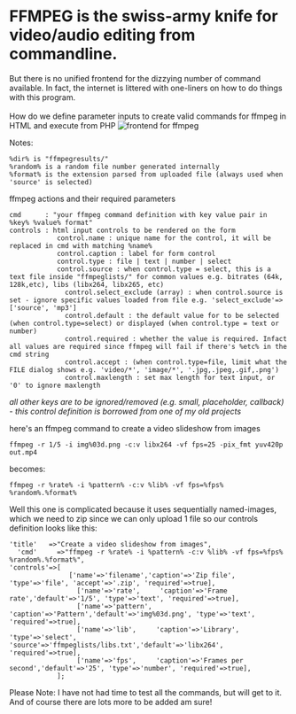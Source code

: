 # FFMPEG is the swiss-army knife for video/audio editing from commandline. 
But there is no unified frontend for the dizzying number of command available. In fact, the internet is littered with one-liners on how to do things with this program. <BR ><BR >
How do we define parameter inputs to create valid commands for ffmpeg in HTML and execute from PHP
![frontend for ffmpeg](https://github.com/wilwad/frontend-for-ffmpeg/blob/main/ffmpeg.png?raw=true)
 
Notes:
```
%dir% is "ffmpegresults/"  
%random% is a random file number generated internally 
%format% is the extension parsed from uploaded file (always used when 'source' is selected)  
``` 
ffmpeg actions and their required parameters 
```
cmd      : "your ffmpeg command definition with key value pair in %key% %value% format"
controls : html input controls to be rendered on the form 
            control.name : unique name for the control, it will be replaced in cmd with matching %name% 
            control.caption : label for form control 
            control.type : file | text | number | select  
            control.source : when control.type = select, this is a text file inside "ffmpeglists/" for common values e.g. bitrates (64k, 128k,etc), libs (libx264, libx265, etc) 
              control.select_exclude (array) : when control.source is set - ignore specific values loaded from file e.g. 'select_exclude'=>['source', 'mp3'] 
              control.default : the default value for to be selected (when control.type=select) or displayed (when control.type = text or number) 
              control.required : whether the value is required. Infact all values are required since ffmpeg will fail if there's %etc% in the cmd string 
              control.accept : (when control.type=file, limit what the FILE dialog shows e.g. 'video/*', 'image/*', '.jpg,.jpeg,.gif,.png') 
              control.maxlength : set max length for text input, or '0' to ignore maxlength 
```
*all other keys are to be ignored/removed (e.g. small, placeholder, callback) - this control definition is borrowed from one of my old projects*
 
here's an ffmpeg command to create a video slideshow from images 
``` 
ffmpeg -r 1/5 -i img%03d.png -c:v libx264 -vf fps=25 -pix_fmt yuv420p out.mp4 
```
becomes: 
 ```
ffmpeg -r %rate% -i %pattern% -c:v %lib% -vf fps=%fps% %random%.%format% 
``` 
Well this one is complicated because it uses sequentially named-images, which we need to zip since we can only upload 1 file 
so our controls definition looks like this:
 ```
 'title'   =>"Create a video slideshow from images", 
   'cmd'     =>"ffmpeg -r %rate% -i %pattern% -c:v %lib% -vf fps=%fps% %random%.%format%", 
 'controls'=>[ 
                ['name'=>'filename','caption'=>'Zip file', 'type'=>'file', 'accept'=>'.zip', 'required'=>true], 
 				  ['name'=>'rate',     'caption'=>'Frame rate','default'=>'1/5', 'type'=>'text', 'required'=>true], 
 				  ['name'=>'pattern', 'caption'=>'Pattern','default'=>'img%03d.png', 'type'=>'text', 'required'=>true], 
 				  ['name'=>'lib',     'caption'=>'Library', 'type'=>'select', 'source'=>'ffmpeglists/libs.txt','default'=>'libx264', 'required'=>true],
 				  ['name'=>'fps',     'caption'=>'Frames per second','default'=>'25', 'type'=>'number', 'required'=>true], 
             ];
```
Please Note: I have not had time to test all the commands, but will get to it. And of course there are lots more to be added am sure!
